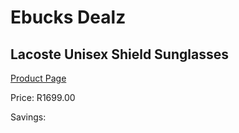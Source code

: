 
# Ebucks Dealz
## Lacoste Unisex Shield Sunglasses
[Product Page](https://www.ebucks.com/web/shop/productSelected.do?prodId=1136186510&catId=375509364)

Price: R1699.00

Savings: 


	